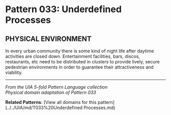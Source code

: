 # Pattern 033: Underdefined Processes

## PHYSICAL ENVIRONMENT

In every urban community there is some kind of night life after daytime activities are closed down. Entertainment facilities, bars, discos, restaurants, etc need to be distributed in clusters to provide lively, secure pedestrian environments in order to guarantee their attractiveness and viability.

---

*From the UIA 5-fold Pattern Language collection*  
*Physical domain adaptation of Pattern 033*

**Related Patterns**: [View all domains for this pattern](../../UIA/md/T033%20Underdefined Processes.md)
